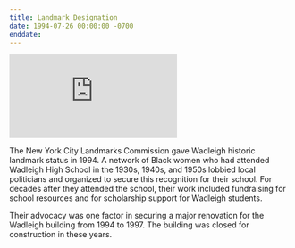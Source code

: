 ```yaml
---
title: Landmark Designation
date: 1994-07-26 00:00:00 -0700
enddate: 
---
```


![First page of application to make Wadleigh a landmark](http://s-media.nyc.gov/agencies/lpc/lp/1840.pdf)

The New York City Landmarks Commission gave Wadleigh historic landmark status in 1994. A network of Black women who had attended Wadleigh High School in the 1930s, 1940s, and 1950s lobbied local politicians and organized to secure this recognition for their school. For decades after they attended the school, their work included fundraising for school resources and for scholarship support for Wadleigh students.

Their advocacy was one factor in securing a major renovation for the Wadleigh building from 1994 to 1997. The building was closed for construction in these years.
